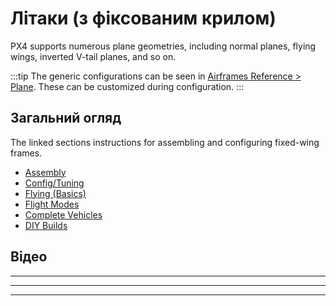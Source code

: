 # Літаки (з фіксованим крилом)

PX4 supports numerous plane geometries, including normal planes, flying wings, inverted V-tail planes, and so on.

:::tip
The generic configurations can be seen in [Airframes Reference > Plane](../airframes/airframe_reference.md#plane).
These can be customized during configuration.
:::

## Загальний огляд

The linked sections instructions for assembling and configuring fixed-wing frames.

<!-- Features? -->

- [Assembly](../assembly/assembly_fw.md)
- [Config/Tuning](../config_fw/index.md)
- [Flying (Basics)](../flying/basic_flying_fw.md)
- [Flight Modes](../flight_modes_fw/index.md)
- [Complete Vehicles](../complete_vehicles_fw/index.md)
- [DIY Builds](../frames_plane/diy_builds.md)

## Відео

<lite-youtube videoid="VqNWwIPWJb0" params="ab_channel=ChrisSeto" title="Reptile Dragon 2 Demo Flight For Px4 Log Review"/>

---

<lite-youtube videoid="vMFCi3G5s6E" title="PX4 Turbo Timber Spot Landing"/>

---

<lite-youtube videoid="1DUV7QjcXrA" title="Px4 Turbo timber Evolution Short Flight"/>

---

<lite-youtube videoid="8m4_NpTQn0E" title="Solar-powered 81 hour endurance world record flight"/>
